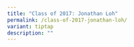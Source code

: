 ```yaml
---
title: "Class of 2017: Jonathan Loh"
permalink: /class-of-2017-jonathan-loh/
variant: tiptap
description: ""
---
```

